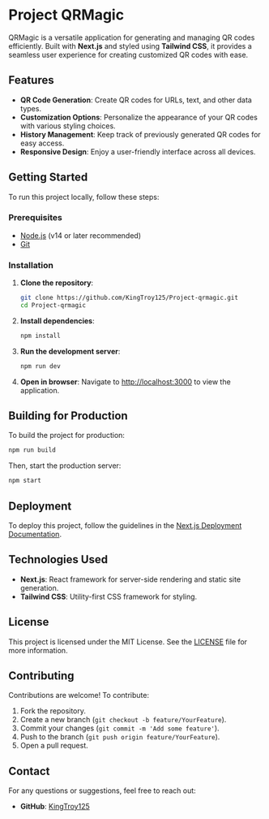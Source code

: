 # Project QRMagic

QRMagic is a versatile application for generating and managing QR codes efficiently. Built with **Next.js** and styled using **Tailwind CSS**, it provides a seamless user experience for creating customized QR codes with ease.

## Features

- **QR Code Generation**: Create QR codes for URLs, text, and other data types.
- **Customization Options**: Personalize the appearance of your QR codes with various styling choices.
- **History Management**: Keep track of previously generated QR codes for easy access.
- **Responsive Design**: Enjoy a user-friendly interface across all devices.

## Getting Started

To run this project locally, follow these steps:

### Prerequisites

- [Node.js](https://nodejs.org/) (v14 or later recommended)
- [Git](https://git-scm.com/)

### Installation

1. **Clone the repository**:
   ```bash
   git clone https://github.com/KingTroy125/Project-qrmagic.git
   cd Project-qrmagic
   ```

2. **Install dependencies**:
   ```bash
   npm install
   ```

3. **Run the development server**:
   ```bash
   npm run dev
   ```

4. **Open in browser**:
   Navigate to [http://localhost:3000](http://localhost:3000) to view the application.

## Building for Production

To build the project for production:

```bash
npm run build
```

Then, start the production server:

```bash
npm start
```

## Deployment

To deploy this project, follow the guidelines in the [Next.js Deployment Documentation](https://nextjs.org/docs/deployment).

## Technologies Used

- **Next.js**: React framework for server-side rendering and static site generation.
- **Tailwind CSS**: Utility-first CSS framework for styling.

## License

This project is licensed under the MIT License. See the [LICENSE](LICENSE) file for more information.

## Contributing

Contributions are welcome! To contribute:

1. Fork the repository.
2. Create a new branch (`git checkout -b feature/YourFeature`).
3. Commit your changes (`git commit -m 'Add some feature'`).
4. Push to the branch (`git push origin feature/YourFeature`).
5. Open a pull request.

## Contact

For any questions or suggestions, feel free to reach out:

- **GitHub**: [KingTroy125](https://github.com/KingTroy125)
